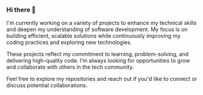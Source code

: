 ### Hi there 👋

I'm currently working on a variety of projects to enhance my technical skills and deepen my understanding of software development. My focus is on building efficient, scalable solutions while continuously improving my coding practices and exploring new technologies.

These projects reflect my commitment to learning, problem-solving, and delivering high-quality code. I’m always looking for opportunities to grow and collaborate with others in the tech community.

Feel free to explore my repositories and reach out if you'd like to connect or discuss potential collaborations.

<!--
**IJASI/IJASI** is a ✨ _special_ ✨ repository because its `README.md` (this file) appears on your GitHub profile.

Here are some ideas to get you started:

- 🔭 I’m currently working on setting up crypto wallets. 
- 🌱 I’m currently learning 
- 👯 I’m looking to collaborate on ...
- 🤔 I’m looking for help with ...
- 💬 Ask me about ...
- 📫 How to reach me: ...
- 😄 Pronouns: ...
- ⚡ Fun fact: ...
-->

